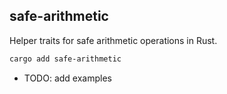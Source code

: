 ## safe-arithmetic

Helper traits for safe arithmetic operations in Rust.

```bash
cargo add safe-arithmetic
```

- TODO: add examples
